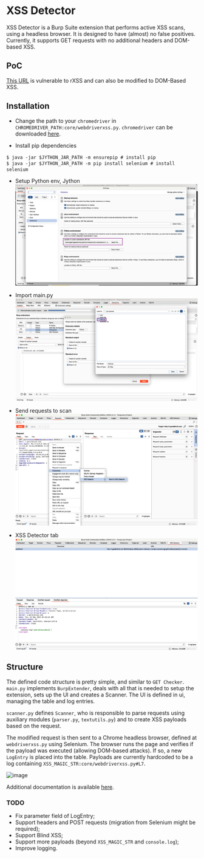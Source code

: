 # XSS Detector

XSS Detector is a Burp Suite extension that performs active XSS scans, using a headless browser. It is designed to have (almost) no false positives. Currently, it supports GET requests with no additional headers and DOM-based XSS.

## PoC
[This URL](http://i.geraldino2.com/dr?status=200&body=ok) is vulnerable to rXSS and can also be modified to DOM-Based XSS.

## Installation
- Change the path to your `chromedriver` in `CHROMEDRIVER_PATH:core/webdriverxss.py`. `chromedriver` can be downloaded [here](https://googlechromelabs.github.io/chrome-for-testing/#stable).

- Install pip dependencies
```
$ java -jar $JYTHON_JAR_PATH -m ensurepip # install pip
$ java -jar $JYTHON_JAR_PATH -m pip install selenium # install selenium
```

- Setup Python env, Jython
![Jython](static/Jython.png)

- Import main.py
![Main](static/Main.png)

- Send requests to scan
![SendRequest](static/Send.png)

- XSS Detector tab
![XSS Detector](static/XSSDetector.png)

## Structure
The defined code structure is pretty simple, and similar to `GET Checker`. `main.py` implements `BurpExtender`, deals with all that is needed to setup the extension, sets up the UI and creates a Scanner. The UI is defined in ui, managing the table and log entries.

`scanner.py` defines `Scanner`, who is responsible to parse requests using auxiliary modules (`parser.py`, `textutils.py`) and to create XSS payloads based on the request.

The modified request is then sent to a Chrome headless browser, defined at `webdriverxss.py` using Selenium. The browser runs the page and verifies if the payload was executed (allowing DOM-based attacks). If so, a new `LogEntry` is placed into the table. Payloads are currently hardcoded to be a log containing `XSS_MAGIC_STR:core/webdriverxss.py#L7`.

![image](static/Codestructure.png)


Additional documentation is available [here](docs.md).

### TODO
- Fix parameter field of LogEntry;
- Support headers and POST requests (migration from Selenium might be required);
- Support Blind XSS;
- Support more payloads (beyond `XSS_MAGIC_STR` and `console.log`);
- Improve logging.
